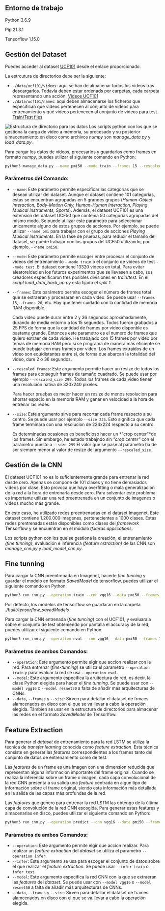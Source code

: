 ## Entorno de trabajo
Python 3.6.9

Pip 21.3.1

Tensorflow 1.15.0

## Gestión del Dataset

Puedes acceder al dataset [UCF101](https://www.crcv.ucf.edu/data/UCF101.php) desde el enlace proporcionado.

La estrcutura de directorios debe ser la siguiente:
- `./data/ucf101/videos`: aquí se han de almacenar todos los videos tras descargarlos. Todavía deben estar ordenads por carpetas, cada carpeta representando una acción. [Videos UCF101](https://www.crcv.ucf.edu/data/UCF101/UCF101.rar)
- `./data/ucf101/names`: aquí deben almacenarse los ficheros que especifican que videos pertenecen al conjunto de videos para entrenamiento y qué videos pertenecen al conjunto de videos para test. [Train/Test files](https://www.crcv.ucf.edu/data/UCF101/UCF101TrainTestSplits-RecognitionTask.zip) 

![Estructura de directorio para los datos](pictures/data_directories.png)
Los scripts python con los que se gestiona la carga de video a memoria, su procesado y su posterior almacenamiento en disco como archivos *numpy* son *manage_data.py* y *load_data.py*.

Para cargar los datos de vídeos, procesarlos y guardarlos como frames en formato *numpy*, puedes utilizar el siguiente comando en Python:

```bash
python3 manage_data.py --name pmi50 --mode train --frames 15 --rescaled_size 299 --size 299
```
### Parámetros del Comando:
- `--name`: Este parámetro permite especificar las categorías que se desean utilizar del dataset. Aunque el dataset contiene 101 categorías, estas se encuentran agrupadas en 5 grandes grupos (*Human-Object Interaction, Body-Motion Only, Human-Human Interaction, Playing Musical Instruments, Sports*). Además, el dataset UCF101 es una extensión del dataset UCF50 que contenía 50 categorías agrupadas del mismo modo. Se puede utilizar este parámetro para seleccionar unicamente alguno de estos grupos de acciones. Por ejemplo, se puede utilizar `--name pmi` para trabajar con el grupo de acciones *Playing Musical Instruments*. En la fase de pruebas, para reducir el tamaño del dataset, se puede trabajar con los grupos del UCF50 utilizando, por ejemplo, `--name pmi50`.

- `--mode`: Este parámetro permite escoger entre procesar el conjunto de videos del entrenamiento `--mode train` o el conjunto de videos de test `--mode test`. 
El dataset contiene 13320 videos en total. Para evitar aleatoreidad en los futuros experimentos que se llevasen a cabo, sus creadores especificaron tres posibles divisiones en *train/test*. En el *script load_data_back_up.py* esta fijado el *split 1*. 

- `--frames`: Este parámetro permite escoger el número de frames total que se extraeran y procesaran en cada video. Se puede usar `--frames 15`,`--frames 20`, etc. Hay que tener cuidado con la cantidad de memoria RAM disponible. 

    Cada video puede durar entre 2 y 36 segundos aproximadamente, durando de media entorno a los 15 segundos. Todos fueron grabados a 25 FPS de forma que la cantidad de frames por video disponble es bastante grande. Entonces este parametro es el numero de frames que quiero extraer de cada video. He trabajado con 15 frames por video por temas de memoria RAM pero si se programa de manera más eficiente se puede trabajar con mas frames por video. Los frames extraidos de un video son equidistantes entre si, de forma que abarcan la totalidad del video, dure 2 o 36 segundos. 

- `--rescaled_frames`:  Este argumento permite hacer un resize de todos los frames para conseguir frames de tamaño cuadrado. Se puede usar por ejemplo `--rescaled_size 299`. Todos los frames de cada video tienen una resolución nativa de 320x240 pixeles.  

    Para hacer pruebas es mejor hacer un resize de menos resolucion para ahorrar espacio en la memoria RAM y ganar en velocidad a la hora de entrenar las redes.

- `--size`: Este argumento sirve para recortar cada frame respecto a su centro. Se puede usar por ejemplo `--size 224`. Esto significa que cada frame terminara con una resolucion de 224x224 respecto a su centro.

    Es determinadas ocasiones es beneficioso hacer un *"crop center"*de los frames. Sin embargo, he estado trabajndo sin *"crop center"* con el parámetro puesto a `--size 299`
    El valor que se pase al parámetro ha de ser siempre menor al valor de resize del argumento `--rescaled_size`

## Gestión de la CNN
El dataset UCF101 no es lo suficientemente grande para entrenar la red desde cero. Apenas se compone de 101 clases y no tiene demasiados videos por clase. Esto provoca que haya overfitting o mala generalizacion de la red a la hora de entrenarla desde cero. Para solventar este problema es importante utilizar una red preentrenada en un conjunto de imagenes o videos mucho más grande. 

En este caso, he utilizado redes preentrenadas en el dataset Imagenet. Este dataset contiene 1.200.000 imagenes, pertenecientes a 1000 clases. Estas redes prentrenadas están disponibles como clases del *framework* Tensorflow y se encuentran en el módulo *tf.keras.applications*.

Los scripts python con los que se gestiona la creación, el entrenamiento *(fine tunning)*, evaluación e inferencia *(feature extraction)* de las CNN son *manage_cnn.py* y *load_model_cnn.py*.

## Fine tunning
Para cargar la CNN preentrenada en Imagenet, hacerle *fine tunning* y guardar el modelo en formato *SavedModel* de tensorflow, puedes utilizar el siguiente comando en Python:
```bash
python3 run_cnn.py --operation train --cnn vgg16 --data pmi50 --frames 15 --size 299
```
Por defecto, los modelos de tensorflow se guardaran en la carpeta *./built/tensorflow_savedModels*

Para cargar la CNN entrenada (*fine tunning*) con el UCF101, y evaluarala sobre el conjunto de test obteniendo por pantalla el accuracy de la red, puedes utilizar el siguiente comando en Python:
```bash
python3 run_cnn.py --operation eval --cnn vgg16 --data pmi50 --frames 15 --size 299
```

### Parámetros de ambos Comandos:
- `--operation`: Este argumento permite elgir que accion realizar con la red. Para entrenar (*fine-tunning*) se utiliza el parametro `--operation train` y para evaluar la red se usa `--operation eval`.
- `--model`: Este argumento especifica la aruitectura de red, es decir, la clase Python elegida para hacer el *fine tunning*. Se puede usar con `--model vgg16` o `--model resnet50` a falta de añadir más arquitecturas de CNNs.
- `--data`, `--frames` y `--size`: Sirven para detallar el dataset de frmaes alamcenados en disco con el que se va llevar a cabo la operación elegida. Támbien se usar en la estructura de directorios para almacenar las redes en el formato *SavedModel* de Tensorlfow.

## Feature Extraction
Para generar el *dataset* de entrenamiento para la red LSTM se utiliza la técnica de *transfer learning* conocida como *feature extraction*.  Esta técnica consiste en generar las *features*  correspondientes a los frames tanto del conjunto de datos de entrenamiento como de test. 

Las *features* de un frame es una imagen con una dimension reducida que representan alguna información importante del frame original. Cuando se realiza la inferencia sobre un frame o imagen, cada capa convolucional de la red CNN presenta a su salida una *feature* centrada en algun tipo de información sobre el frame original, siendo esta información más detallada en la salida de las capas más profundas de la red. 

Las *features* que genero para entrenar la red LSTM las obtengo de la última capa de convolución de la red CNN escogida. Para generar estas features y almacenarlas en disco, puedes utilizar el siguiente comando en Python:

```bash
python3 run_cnn.py --operation predict --cnn vgg16 --data pmi50 --frames 15 --size 299
```

### Parámetros de ambos Comandos:
- `--operation`: Este argumento permite elgir que accion realizar. Para realizar un *feature extraction* del *dataset* se utiliza el parametro `--operation infer`.
- `--infer`: Este argumento se usa para escoger el conjunto de datos sobre el que realizar el *feature extraction*. Se puede usar `--infer train` o `--infer test`.
- `--model`: Este argumento especifica la red CNN con la que se extraeran las *features* del *dataset*. Se puede usar con `--model vgg16` o `--model resnet50` a falta de añadir más arquitecturas de CNNs.
- `--data`, `--frames` y `--size`: Sirven para detallar el dataset de frames alamcenados en disco con el que se va llevar a cabo la operación elegida.